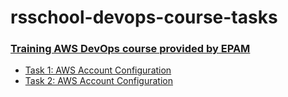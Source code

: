 # rsschool-devops-course-tasks

### [Training AWS DevOps course provided by EPAM](https://github.com/rolling-scopes-school/tasks/tree/master/devops/modules)

- [Task 1: AWS Account Configuration](./terraform/README_task_1.md)
- [Task 2: AWS Account Configuration](./terraform/README_task_2.md)
